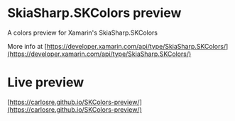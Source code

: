 # SkiaSharp.SKColors preview
A colors preview for Xamarin's SkiaSharp.SKColors

More info at [https://developer.xamarin.com/api/type/SkiaSharp.SKColors/](https://developer.xamarin.com/api/type/SkiaSharp.SKColors/)

# Live preview

[https://carlosre.github.io/SKColors-preview/](https://carlosre.github.io/SKColors-preview/)